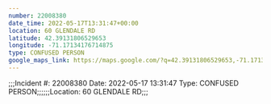```yaml
---
number: 22008380
date_time: 2022-05-17T13:31:47+00:00
location: 60 GLENDALE RD
latitude: 42.39131806529653
longitude: -71.17134176714875
type: CONFUSED PERSON
google_maps_link: https://maps.google.com/?q=42.39131806529653,-71.17134176714875
---
```


;;;Incident #: 22008380  Date: 2022-05-17 13:31:47   Type: CONFUSED PERSON;;;;;;Location: 60 GLENDALE RD;;;
